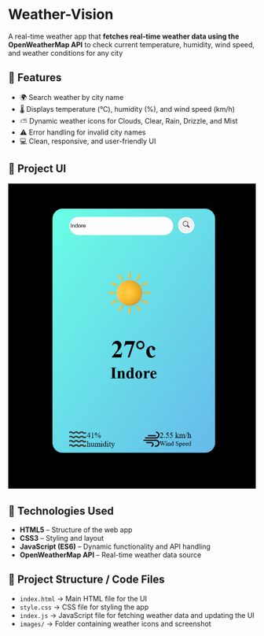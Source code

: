 # Weather-Vision
A real-time weather app that **fetches real-time weather data using the OpenWeatherMap API** to check current temperature, humidity, wind speed, and weather conditions for any city 


## 🚀 Features

  - 🌍 Search weather by city name
  - 🌡️ Displays temperature (°C), humidity (%), and wind speed (km/h)
  - ⛅ Dynamic weather icons for Clouds, Clear, Rain, Drizzle, and Mist
  - ⚠️ Error handling for invalid city names
  - 💻 Clean, responsive, and user-friendly UI

  ## 📸 Project UI

![Weather-Vision Screenshot](images/ui.png)


## 🧠 Technologies Used

  - **HTML5** – Structure of the web app 
  - **CSS3** – Styling and layout
  - **JavaScript (ES6)** – Dynamic functionality and API handling
  - **OpenWeatherMap API** – Real-time weather data source

## 📁 Project Structure / Code Files

- `index.html` → Main HTML file for the UI
- `style.css` → CSS file for styling the app
- `index.js` → JavaScript file for fetching weather data and updating the UI
- `images/` → Folder containing weather icons and screenshot

